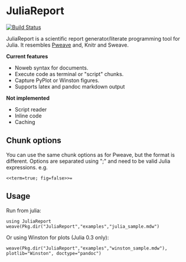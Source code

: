 # JuliaReport

[![Build Status](https://travis-ci.org/mpastell/JuliaReport.jl.svg?branch=master)](https://travis-ci.org/mpastell/JuliaReport.jl)

JuliaReport is a scientific report generator/literate programming tool
for Julia. It resembles [Pweave](http://mpastell.com/pweave) and, Knitr
and Sweave.


**Current features**

* Noweb syntax for documents.
* Execute code as terminal or "script" chunks.
* Capture PyPlot or Winston figures.
* Supports latex and pandoc markdown output

**Not implemented**

* Script reader
* Inline code
* Caching

## Chunk options

You can use the same chunk options as for Pweave, but the format is different. Options are separated
using ";" and need to be valid Julia expressions. e.g.


    <<term=true; fig=false>>=


## Usage

Run from julia:

    using JuliaReport
    weave(Pkg.dir("JuliaReport","examples","julia_sample.mdw")

Or using Winston for plots (Julia 0.3 only):

    weave(Pkg.dir("JuliaReport","examples","winston_sample.mdw"),
    plotlib="Winston", doctype="pandoc")


